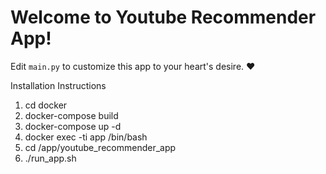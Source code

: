 # Welcome to Youtube Recommender App!

Edit `main.py` to customize this app to your heart's desire. :heart:

Installation Instructions 
  1. cd docker
  2. docker-compose build
  3. docker-compose up -d
  4. docker exec -ti app /bin/bash
  5. cd /app/youtube_recommender_app
  6. ./run_app.sh
